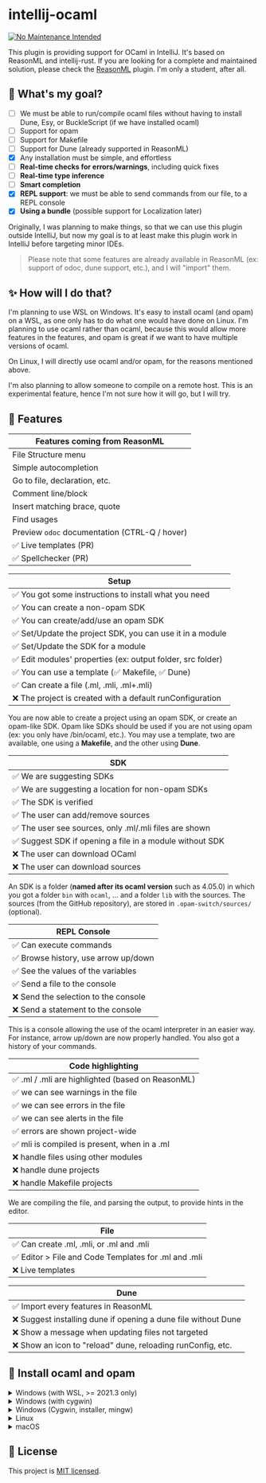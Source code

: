 # intellij-ocaml

[![No Maintenance Intended](http://unmaintained.tech/badge.svg)](http://unmaintained.tech/)

This plugin is providing support for OCaml in IntelliJ. It's based on ReasonML and intellij-rust. If you are looking for a complete and maintained solution, please check the [ReasonML](https://github.com/giraud/reasonml-idea-plugin) plugin. I'm only a student, after all.

## 🎯 What's my goal?

* [ ] We must be able to run/compile ocaml files without having to install Dune, Esy, or BuckleScript (if we have installed ocaml)
* [ ] Support for opam
* [ ] Support for Makefile
* [ ] Support for Dune (already supported in ReasonML)
* [x] Any installation must be simple, and effortless
* [ ] **Real-time checks for errors/warnings**, including quick fixes
* [ ] **Real-time type inference**
* [ ] **Smart completion**
* [x] **REPL support**: we must be able to send commands from our file, to a REPL console
* [x] **Using a bundle** (possible support for Localization later)

Originally, I was planning to make things, so that we can use this plugin outside IntelliJ, but now my goal is to at least make this plugin work in IntelliJ before targeting minor IDEs.

> Please note that some features are already available in ReasonML (ex: support of odoc, dune support, etc.), and I will "import" them.

## ✨ How will I do that?

I'm planning to use WSL on Windows. It's easy to install ocaml (and opam) on a WSL, as one only has to do what one would have done on Linux. I'm planning to use ocaml rather than ocaml, because this would allow more features in the features, and opam is great if we want to have multiple versions of ocaml.

On Linux, I will directly use ocaml and/or opam, for the reasons mentioned above.

I'm also planning to allow someone to compile on a remote host. This is an experimental feature, hence I'm not sure how it will go, but I will try.

## 🚀 Features

| Features coming from ReasonML                 |
|-----------------------------------------------|
| File Structure menu                           |
| Simple autocompletion                         |
| Go to file, declaration, etc.                 |
| Comment line/block                            |
| Insert matching brace, quote                  |
| Find usages                                   |
| Preview `odoc` documentation (CTRL-Q / hover) |
| ✅ Live templates (PR)                         |
| ✅ Spellchecker (PR)                           |

| Setup                                                      |
|------------------------------------------------------------|
| ✅ You got some instructions to install what you need       |
| ✅ You can create a non-opam SDK                            |
| ✅ You can create/add/use an opam SDK                       |
| ✅ Set/Update the project SDK, you can use it in a module   |
| ✅ Set/Update the SDK for a module                          |
| ✅ Edit modules' properties (ex: output folder, src folder) |
| ✅ You can use a template (✅ Makefile, ✅ Dune)              |
| ✅ Can create a file (.ml, .mli, .ml+.mli)                  |
| ❌ The project is created with a default runConfiguration   |

You are now able to create a project using an opam SDK, or create an opam-like SDK. Opam like SDKs should be used if you are not using opam (ex: you only have /bin/ocaml, etc.). You may use a template, two are available, one using a <b>Makefile</b>, and the other using <b>Dune</b>.

| SDK                                                     |
|---------------------------------------------------------|
| ✅ We are suggesting SDKs                                |
| ✅ We are suggesting a location for non-opam SDKs        |
| ✅ The SDK is verified                                   |
| ✅ The user can add/remove sources                       |
| ✅ The user see sources, only .ml/.mli files are shown   |
| ✅ Suggest SDK if opening a file in a module without SDK |
| ❌ The user can download OCaml                           |
| ❌ The user can download sources                         |

An SDK is a folder (**named after its ocaml version** such as 4.05.0) in which you got a folder `bin` with `ocaml`, ... and a folder `lib` with the sources. The sources (from the GitHub repository), are stored in `.opam-switch/sources/` (optional).

| REPL Console                        |
|-------------------------------------|
| ✅ Can execute commands              |
| ✅ Browse history, use arrow up/down |
| ✅ See the values of the variables   |
| ✅ Send a file to the console        |
| ❌ Send the selection to the console |
| ❌ Send a statement to the console   |

This is a console allowing the use of the ocaml interpreter in an easier way. For instance, arrow up/down are now properly handled. You also got a history of your commands.

| Code highlighting                                |
|--------------------------------------------------|
| ✅ .ml / .mli are highlighted (based on ReasonML) |
| ✅ we can see warnings in the file                |
| ✅ we can see errors in the file                  |
| ✅ we can see alerts in the file                  |
| ✅ errors are shown project-wide                  |
| ✅ mli is compiled is present, when in a .ml      |
| ❌ handle files using other modules               |
| ❌ handle dune projects                           |
| ❌ handle Makefile projects                       |

We are compiling the file, and parsing the output, to provide hints in the editor.

| File                                                |
|-----------------------------------------------------|
| ✅ Can create .ml, .mli, or .ml and .mli             |
| ✅ Editor > File and Code Templates for .ml and .mli |
| ❌ Live templates                                    |

| Dune                                                          |
|---------------------------------------------------------------|
| ✅ Import every features in ReasonML                           |
| ❌ Suggest installing dune if opening a dune file without Dune |
| ❌ Show a message when updating files not targeted             |
| ❌ Show an icon to "reload" dune, reloading runConfig, etc.    |

## 📖 Install ocaml and opam

<details>
<summary>Windows (with WSL, >= 2021.3 only)</summary>

On Windows, you may use a WSL (ex: Windows Store > Debian), then follows the instruction for Linux users
</details>

<details>
<summary>Windows (with cygwin)</summary>

Download [cygwin](https://cygwin.com/install.html). In the installer, you will have to pick some packages to install. Select "full" and pick **ocaml** (if you don't want opam), otherwise pick

* `opam`
* `make`
* `wget` and `curl`
* `tar` and `unzip`
* `libclang` and `mingw[...]clang` (pick the one according to your OS)

To install new versions of OCaml, run `Cygwin.bat` (in cygwin64 folder), then call `òpam switch create 4.12.0`.

Ensure that `C:/cygwin64/bin` (for me) is in the path. If you open a PowerShell, and write `opam --version`, you should be good. This is pretty useless (as the command above does not work in a PowerShell), but you are now able to call commands such as `make` in a PowerShell, so you can use a `Makefile`!
</details>

<details>
<summary>Windows (Cygwin, installer, mingw)</summary>

Simply download the installer for [OCaml64](https://fdopen.github.io/opam-repository-mingw/installation/). Once installed, you will have your SDK in `C:\\OCam64\\home\\username\\.opam\\`. You will have opam installed, so you can add/versions if you want.
</details>

<details>
<summary>Linux</summary>

In my case, on Linux or Debian, I'm using these commands (you may call `sudo apt-get update` first).

* **ocaml**: `sudo apt-get install ocaml`
* **opam** (recommended): `sudo apt-get install opam` then, you may use `òpam switch create 4.12.0` to install `ocaml 4.12.0`
</details>

<details>
<summary>macOS</summary>

I do not have a computer with a macOS, so you should submit feedback, so that I can update this section. From what I know, you may look around

* `brew update`
* `brew install ocaml`
* `brew install opam`

[Source](https://stackoverflow.com/questions/35563263/install-opam-in-mac-os).
</details>

## 📄 License

This project is [MIT licensed](LICENSE).